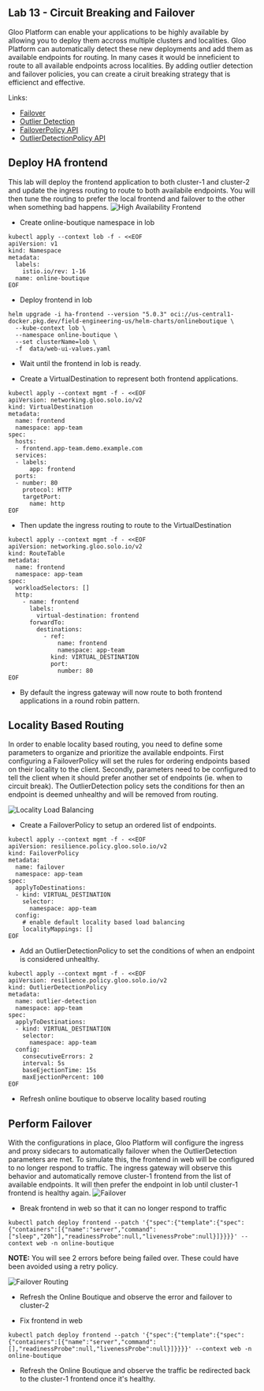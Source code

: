 ## Lab 13 - Circuit Breaking and Failover <a name="lab-13---circuit-breaking-and-failover-"></a>

Gloo Platform can enable your applications to be highly available by allowing you to deploy them accross multiple clusters and localities. Gloo Platform can automatically detect these new deployments and add them as available endpoints for routing.
In many cases it would be inneficient to route to all available endpoints across localities. By adding outlier detection and failover policies, you can create a ciruit breaking strategy that is efficienct and effective.

Links:
  - [Failover](https://docs.solo.io/gloo-mesh-enterprise/latest/policies/failover/)
  - [Outlier Detection](https://docs.solo.io/gloo-mesh-enterprise/latest/policies/outlier-detection/)
  - [FailoverPolicy API](https://docs.solo.io/gloo-mesh-enterprise/latest/reference/api/failover_policy/)
  - [OutlierDetectionPolicy API](https://docs.solo.io/gloo-mesh-enterprise/latest/reference/api/outlier_detection_policy/)

## Deploy HA frontend

This lab will deploy the frontend application to both cluster-1 and cluster-2 and update the ingress routing to route to both availabile endpoints. You will then tune the routing to prefer the local frontend and failover to the other when something bad happens. 
![High Availability Frontend](images/ha-frontend.png)

* Create online-boutique namespace in lob
```shell
kubectl apply --context lob -f - <<EOF
apiVersion: v1
kind: Namespace
metadata:
  labels:
    istio.io/rev: 1-16
  name: online-boutique
EOF
```

* Deploy frontend in lob
```shell
helm upgrade -i ha-frontend --version "5.0.3" oci://us-central1-docker.pkg.dev/field-engineering-us/helm-charts/onlineboutique \
  --kube-context lob \
  --namespace online-boutique \
  --set clusterName=lob \
  -f  data/web-ui-values.yaml
```

* Wait until the frontend in lob is ready.

* Create a VirtualDestination to represent both frontend applications.
```shell
kubectl apply --context mgmt -f - <<EOF
apiVersion: networking.gloo.solo.io/v2
kind: VirtualDestination
metadata:
  name: frontend
  namespace: app-team
spec:
  hosts:
  - frontend.app-team.demo.example.com
  services:
  - labels:
      app: frontend
  ports:
  - number: 80
    protocol: HTTP
    targetPort:
      name: http
EOF
```

* Then update the ingress routing to route to the VirtualDestination
```shell
kubectl apply --context mgmt -f - <<EOF
apiVersion: networking.gloo.solo.io/v2
kind: RouteTable
metadata:
  name: frontend
  namespace: app-team
spec:
  workloadSelectors: []
  http:
    - name: frontend
      labels:
        virtual-destination: frontend
      forwardTo:
        destinations:
          - ref:
              name: frontend
              namespace: app-team
            kind: VIRTUAL_DESTINATION
            port:
              number: 80
EOF
```

* By default the ingress gateway will now route to both frontend applications in a round robin pattern.

## Locality Based Routing

In order to enable locality based routing, you need to define some parameters to organize and prioritize the available endpoints. First configuring a FailoverPolicy will set the rules for ordering endpoints based on their locality to the client. Secondly, parameters need to be configured to tell the client when it should prefer another set of endpoints (ie. when to circuit break). The OutlierDetection policy sets the conditions for then an endpoint is deemed unhealthy and will be removed from routing. 

![Locality Load Balancing](images/locality-load-balancing.png)

* Create a FailoverPolicy to setup an ordered list of endpoints. 
```shell
kubectl apply --context mgmt -f - <<EOF
apiVersion: resilience.policy.gloo.solo.io/v2
kind: FailoverPolicy
metadata:
  name: failover
  namespace: app-team
spec:
  applyToDestinations:
  - kind: VIRTUAL_DESTINATION
    selector:
      namespace: app-team
  config:
    # enable default locality based load balancing
    localityMappings: []
EOF
```

* Add an OutlierDetectionPolicy to set the conditions of when an endpoint is considered unhealthy.
```shell
kubectl apply --context mgmt -f - <<EOF
apiVersion: resilience.policy.gloo.solo.io/v2
kind: OutlierDetectionPolicy
metadata:
  name: outlier-detection
  namespace: app-team
spec:
  applyToDestinations:
  - kind: VIRTUAL_DESTINATION
    selector:
      namespace: app-team
  config:
    consecutiveErrors: 2
    interval: 5s
    baseEjectionTime: 15s
    maxEjectionPercent: 100
EOF
```

* Refresh online boutique to observe locality based routing

## Perform Failover

With the configurations in place, Gloo Platform will configure the ingress and proxy sidecars to automatically failover when the OutlierDetection parameters are met. To simulate this, the frontend in web will be configured to no longer respond to traffic. The ingress gateway will observe this behavior and automatically remove cluster-1 frontend from the list of available endpoints. It will then prefer the endpoint in lob until cluster-1 frontend is healthy again. 
![Failover](images/failover.png)

* Break frontend in web so that it can no longer respond to traffic
```shell
kubectl patch deploy frontend --patch '{"spec":{"template":{"spec":{"containers":[{"name":"server","command":["sleep","20h"],"readinessProbe":null,"livenessProbe":null}]}}}}' --context web -n online-boutique
```

**NOTE:** You will see 2 errors before being failed over. These could have been avoided using a retry policy.

![Failover Routing](images/failover.png)

* Refresh the Online Boutique and observe the error and failover to cluster-2

* Fix frontend in web
```shell
kubectl patch deploy frontend --patch '{"spec":{"template":{"spec":{"containers":[{"name":"server","command":[],"readinessProbe":null,"livenessProbe":null}]}}}}' --context web -n online-boutique
```

* Refresh the Online Boutique and observe the traffic be redirected back to the cluster-1 frontend once it\'s healthy.
